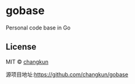 # gobase

Personal code base in Go

## License

MIT &copy; [changkun](https://changkun.de)

源项目地址:https://github.com/changkun/gobase